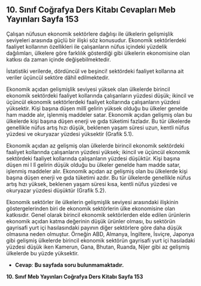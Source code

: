 ## 10. Sınıf Coğrafya Ders Kitabı Cevapları Meb Yayınları Sayfa 153

Çalışan nüfusun ekonomik sektörlere dağılışı ile ülkelerin gelişmişlik seviyeleri arasında güçlü bir ilişki söz konusudur. Ekonomik sektörlerdeki faaliyet kollarının özellikleri ile çalışanların nüfus içindeki yüzdelik dağılımları, ülkelere göre farklılık gösterdiği gibi ülkelerin ekonomisine olan katkısı da zaman içinde değişebilmektedir.

İstatistiki verilerde, dördüncül ve beşinci! sektördeki faaliyet kollarına ait veriler üçüncül sektöre dâhil edilmektedir.

Ekonomik açıdan gelişmişlik seviyesi yüksek olan ülkelerde birincil ekonomik sektördeki faaliyet kollarında çalışanların yüzdesi düşük; ikincil ve üçüncül ekonomik sektörlerdeki faaliyet kollarında çalışanların yüzdesi yüksektir. Kişi başına düşen millî gelirin yüksek olduğu bu ülkeler genelde ham madde alır, işlenmiş maddeler satar. Ekonomik açıdan gelişmiş olan bu ülkelerde kişi başına düşen enerji ve gıda tüketimi fazladır. Bu tür ülkelerde genellikle nüfus artış hızı düşük, beklenen yaşam süresi uzun, kentli nüfus yüzdesi ve okuryazar yüzdesi yüksektir (Grafik 5.1).

Ekonomik açıdan az gelişmiş olan ülkelerde birincil ekonomik sektördeki faaliyet kollarında çalışanların yüzdesi yüksek; ikincil ve üçüncül ekonomik sektördeki faaliyet kollarında çalışanların yüzdesi düşüktür. Kişi başına düşen mi I lî gelirin düşük olduğu bu ülkeler genelde ham madde satar, işlenmiş maddeler alır. Ekonomik açıdan az gelişmiş olan bu ülkelerde kişi başına düşen enerji ve gıda tüketimi azdır. Bu tür ülkelerde genellikle nüfus artış hızı yüksek, beklenen yaşam süresi kısa, kentli nüfus yüzdesi ve okuryazar yüzdesi düşüktür (Grafik 5.2).

Ekonomik sektörler ile ülkelerin gelişmişlik seviyesi arasındaki ilişkinin göstergelerinden biri de ekonomik sektörlerin ülke ekonomisine olan katkısıdır. Genel olarak birincil ekonomik sektörlerden elde edilen ürünlerin ekonomik açıdan katma değerinin düşük ürünler olması, bu sektörün gayrisafi yurt içi hasılasındaki payının diğer sektörlere göre daha düşük olmasına neden olmuştur. Örneğin ABD, Almanya, İngiltere, İsviçre, Japonya gibi gelişmiş ülkelerde birincil ekonomik sektörün gayrisafi yurt içi hasıladaki yüzdesi düşük iken Kamerun, Gana, Bhutan, Ruanda, Nijer gibi az gelişmiş ülkelerde bu yüzde yüksektir.

* **Cevap**: **Bu sayfada soru bulunmamaktadır.**

**10. Sınıf Meb Yayınları Coğrafya Ders Kitabı Sayfa 153**